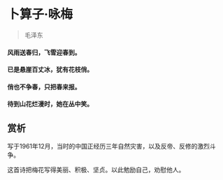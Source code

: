 # 卜算子·咏梅

> 毛泽东 

#### 风雨送春归，飞雪迎春到。
#### 已是悬崖百丈冰，犹有花枝俏。
#### 俏也不争春，只把春来报。
#### 待到山花烂漫时，她在丛中笑。

## 赏析

写于1961年12月，当时的中国正经历三年自然灾害，以及反帝、反修的激烈斗争。

这首诗把梅花写得美丽、积极、坚贞。以此勉励自己，劝慰他人。